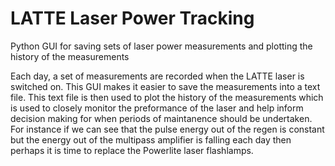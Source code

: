# LATTE Laser Power Tracking
 Python GUI for saving sets of laser power measurements and plotting the history of the measurements

Each day, a set of measurements are recorded when the LATTE laser is switched on. This GUI makes it easier to save the measurements into a text file.
This text file is then used to plot the history of the measurements which is used to closely monitor the preformance of the laser and help inform decision making for when periods of maintanence should be undertaken. For instance if we can see that the pulse energy out of the regen is constant but the energy out of the multipass amplifier is falling each day then perhaps it is time to replace the Powerlite laser flashlamps.
